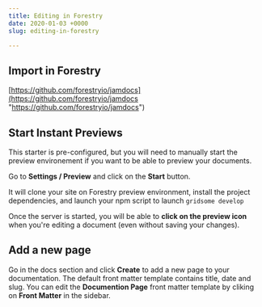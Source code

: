 ```yaml
---
title: Editing in Forestry
date: 2020-01-03 +0000
slug: editing-in-forestry

---
```

## Import in Forestry

[https://github.com/forestryio/jamdocs](https://github.com/forestryio/jamdocs "https://github.com/forestryio/jamdocs")

## Start Instant Previews

This starter is pre-configured, but you will need to manually start the preview environement if you want to be able to preview your documents.

Go to **Settings / Preview** and click on the **Start** button.

It will clone your site on Forestry preview environment, install the project dependencies, and launch your npm script to launch `gridsome develop`

Once the server is started, you will be able to **click on the preview icon** when you're editing a document (even without saving your changes).

## Add a new page

Go in the docs section and click **Create** to add a new page to your documentation. The default front matter template contains title, date and slug. You can edit the **Documention Page** front matter template by cliking on **Front Matter** in the sidebar.